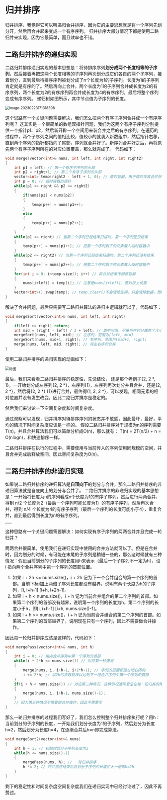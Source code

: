 # 归并排序

归并排序，我觉得它可以叫递归合并排序，因为它的主要思想就是将一个序列先划分开，然后再合并起来变成一个有序序列。
归并排序大部分情况下都是使用二路归并来实现，因为它最简单，而且效率也不错。

## 二路归并排序的递归实现

二路归并排序递归实现的基本思想是：将待排序序列**划分成两个长度相等的子序列**，然后接着再把这两个长度相等的子序列再次划分成它们各自的两个子序列，接着划分，直到最后待排序序列被划分成了n个长度为1的子序列。长度为1的子序列肯定就是有序的了。然后再向上合并，两个长度为1的子序列合并成长度为2的有序序列，两个长度为2的有序序列再合并成长度为4的有序序列，最后将整个序列变成有序序列。
递归树如图所示，其中节点值为子序列的长度。

<img src="C:\Users\Van\AppData\Roaming\Typora\typora-user-images\image-20230223171318398.png" alt="image-20230223171318398" style="zoom: 80%;" />

这个思路有一个关键问题需要解决，我们怎么把两个有序子序列合并成一个有序序列呢？
这其实是一个很简单的数组双指针问题，我们为这两个有序子序列分别提供一个指针p1、p2，然后新开辟一个空间用来装合并之后的有序序列。在遍历的过程中，两个子序列之间的值相比较，值较小的就装入新数组中，然后指针右移，直到两个序列的指针都指向了尾部，序列就合并好了。新序列合并好之后，再将原先两个有序子序列所在的对应位置覆盖，那么就完成了。
代码如下：

```c++
void merge(vector<int>& nums, int left, int right, int right2)
{
	int p1 = left; // 第一个有序子序列的头部
	int p2 = right+1; // 第二个有序子序列的头部
	vector<int> temp(right2 - left + 1, 0); // 临时容器，用于临时存放合并好的序列
	int p = 0; // 临时容器的指针
	while(p1 <= right && p2 <= right2)
	{
		if(nums[p1] < nums[p2])
		{
			temp[p++] = nums[p1++];
		}
		else
		{
			temp[p++] = nums[p2++];
		}
	}
	while(p1 <= right) // 当第二个序列已经结束扫描时，第一个序列还没结束
	{
		temp[p++] = nums[p1++]; // 把第一个序列剩下的元素载入临时容器中
	}
	while(p2 <= right2) // 当第一个序列已经结束扫描时，第二个序列还没有结束
	{
		temp[p++] = nums[p2++]; // 把第二个序列剩下的元素载入临时容器中
	}
	for(int i = 0; i<temp.size(); i++) // 将合并结果传回原容器
	{
		nums[i+left] = temp[i]; // 注意是nums[i+left]，要对应上位置
	}
	vector<int>().swap(temp); // temp.clear()不会清除空间，只会清除数据，而temp与匿名空容器交换，可以达到清除空间的效果 
}
```

解决了合并问题，最后只需要写二路归并算法的递归主逻辑就可以了，代码如下：

```c++
void mergeSort(vector<int>& nums, int left, int right)
{
	if(left >= right) return;
	int mid = (right - left) / 2 + left; // 取中间值，尽量将序列分成两个大小相等的子序列
	mergeSort(nums, left, mid); // 左序列，范围为[left, mid]
	mergeSort(nums, mid+1, right); // 右序列，范围为[mid+1, right]
	merge(nums, left, mid, right); // 将左右序列合并
}
```

使用二路归并排序的递归实现的动画如下：

<img src="https://pic3.zhimg.com/v2-cdda3f11c6efbc01577f5c29a9066772_b.webp" alt="动图" style="zoom:80%;" />



最后，我们来看看二路归并排序的稳定性，先说结论，
还是那个老例子{2, 2 *, 1}，一开始划分成左序列{2, 2 *}，右序列{1}，左序列再次划分并且合并，还是{2, 2 *}，然后将{2, 2 *} {1}进行合并，最终得{1, 2, 2 *}，可以发现，相同元素的相对位置并没有发生改变，因此二路归并排序是稳定的。

然后我们来讨论一下空间复杂度和时间复杂度。

通过观察可以发现，归并排序对待排序序列的状态并不敏感，因此最坏，最好，平均的情况下时间复杂度应该是一样的。
假设二路归并排序对于规模为n的序列需要T(n)，并且合并算法我们可以简单分析成O(n)，那么就有：
T(n) = 2T(n/2) + n = O(nlogn)，和快速排序一样。

二路归并排序在执行的过程中，需要使用与当前传入的序列使用同规模的空间，并且合并完成后释放空间，因此空间复杂度为O(n)。



## 二路归并排序的非递归实现

如果说二路归并排序的递归算法是**自顶向下**的划分与合并，那么二路归并排序的非递归算法就是自底向上的划分与合并了。
二路归并排序的非递归实现的基本思想是：一开始将长度为n的序列看成n个长度为1的有序子序列，然后进行两两合并，得到 n/2 个长度为2（最后一个序列可能长度为1）的有序子序列，然后再次合并，得到 n/4 个长度为4的有序子序列（最后一个序列的长度可能小于4），重复合并，直到最后得到长度为n的有序序列。

<img src="E:\VanSama no note\算法\排序算法\mergeSort.jpg" alt="mergeSort" style="zoom: 25%;" />

这种思路有一个关键问题需要解决：如何实现有序子序列的两两合并并且完成一轮归并？

两两合并很简单，使用我们在递归实现中使用的合并方法就可以了。但是在合并时，因为划分的时候，有可能在末尾的子序列是稍短一些的，那么这时候就有三种情况：假设当前划分的子序列的长度用h来表示（最后一个子序列不一定为h），设 i 指向两个合并序列中第一个序列的首部位置。

1. 如果 i + 2h <= nums.size()，i + 2h 记为下一个合并组合的第一个序列的首部。当前下标i加上两倍子序列长度都没有越界，说明有两个长度为h的子序列，[i, i+h-1] [i+h, i+2h-1]。
2. 如果 i + h < nums.size()，i + h 记为当前合并组合的第二个序列的首部。如果第二个序列的首部没有越界，说明第一个序列的长度为h，第二个序列的长度小于h，即[i, i+h-1] [i+h, nums.size()-1]。
3. 如果 i + h >= nums.size()，i + h 记为当前合并组合的第二个序列的首部。如果第二个序列的首部越界了，说明现在只有一个序列，因此不需要做合并操作。

因此每一轮归并排序应该是这样的，代码如下：

```c++
void mergePass(vector<int>& nums, int h)
{
	int i = 0; // 指向合并序列中第一个序列的首部
	while(i + 2*h <= nums.size()) // 对应第一种情况
	{
		merge(nums, i, i+h-1, i+2*h-1); // 序列的范围都是左闭右闭的
		i += 2*h; // 以2h的步数跳跃以达到下一组合并序列中第一个序列的首部
	}
	if(i + h < nums.size()) // 对应第二种情况，这种情况通常发生在每一轮归并的尾部
	{
		merge(nums, i, i+h-1, nums.size()-1);
	}
    // 因为第三种情况不需要做合并操作，因此不需要写
}
```

那么一轮归并排序的过程我们写好了，我们怎么控制整个归并排序执行呢？用h：当前划分的子序列的长度，一开始我们划分长度为1的子序列，然后划分为长度h=2，然后划分为长度h=4，在逐渐合并后h=n即完成算法。

```c++
void mergeSort2(vector<int>& nums)
{
	int h = 1; // 初始时划分子序列长度为1
	while(h <= nums.size()-1)
	{
		mergePass(nums, h); // 一轮归并排序
		h *= 2; // 归并排序结束后将划分子序列的长度扩大一倍即h=2h
	}
}
```

剩下的稳定性和时间复杂度空间复杂度我们在递归实现中已经讨论过了，因此不再赘述。